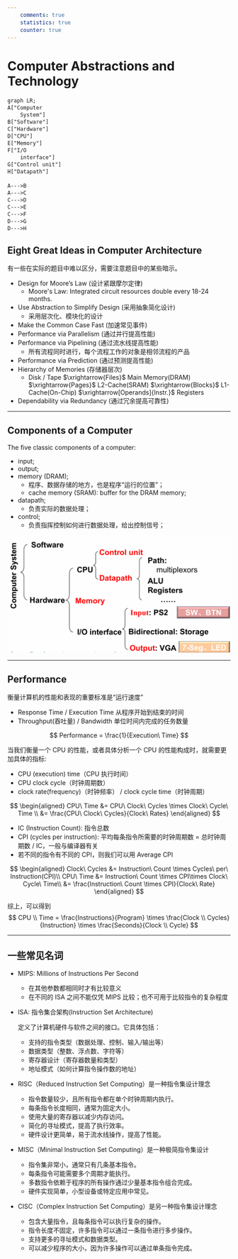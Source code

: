 ```yaml
---
    comments: true
    statistics: true
    counter: true
---
```


# Computer Abstractions and Technology

```mermaid
graph LR;
A["Computer 
    System"]
B["Software"]
C["Hardware"]
D["CPU"]
E["Memory"]
F["I/O
    interface"]
G["Control unit"]
H["Datapath"]

A--->B
A--->C
C--->D
C--->E
C--->F
D--->G
D--->H
```

## Eight Great Ideas in Computer Architecture

有一些在实际的题目中难以区分，需要注意题目中的某些暗示。

- Design for Moore’s Law (设计紧跟摩尔定律)
    - Moore's Law: Integrated circuit resources double every 18-24 months.
- Use Abstraction to Simplify Design (采用抽象简化设计)
    - 采用层次化、模块化的设计
- Make the Common Case Fast (加速常见事件)
- Performance via Parallelism (通过并行提高性能)
- Performance via Pipelining (通过流水线提高性能)
    - 所有流程同时进行，每个流程工作的对象是相邻流程的产品
- Performance via Prediction (通过预测提高性能)
- Hierarchy of Memories (存储器层次)
    - Disk / Tape $\xrightarrow{Files}$ Main Memory(DRAM) $\xrightarrow{Pages}$ L2-Cache(SRAM) $\xrightarrow{Blocks}$ L1-Cache(On-Chip) $\xrightarrow[Operands]{Instr.}$ Registers
- Dependability via Redundancy (通过冗余提高可靠性)

---

## Components of a Computer

The five classic components of a computer:

- input;
- output;
- memory (DRAM);
    - 程序、数据存储的地方，也是程序“运行的位置”；
    - cache memory (SRAM): buffer for the DRAM memory;
- datapath;
    - 负责实际的数据处理；
- control;
    - 负责指挥控制如何进行数据处理，给出控制信号；

![computer system](./assets/CS.png)

---

## Performance

衡量计算机的性能和表现的重要标准是“运行速度”

- Response Time / Execution Time 从程序开始到结束的时间
- Throughput(吞吐量) / Bandwidth 单位时间内完成的任务数量

$$ Performance = \frac{1}{Execution\ Time} $$

当我们衡量一个 CPU 的性能，或者具体分析一个 CPU 的性能构成时，就需要更加具体的指标:

- CPU (execution) time（CPU 执行时间）
- CPU clock cycle（时钟周期数）
- clock rate(frequency)（时钟频率） / clock cycle time（时钟周期）

$$
\begin{aligned}
CPU\ Time &= CPU\ Clock\ Cycles \times Clock\ Cycle\ Time \\
         &= \frac{CPU\ Clock\ Cycles}{Clock\ Rates}
\end{aligned}
$$

- IC (Instruction Count): 指令总数
- CPI (cycles per instruction): 平均每条指令所需要的时钟周期数 = 总时钟周期数 / IC，一般与编译器有关
- 若不同的指令有不同的 CPI，则我们可以用 Average CPI

$$
\begin{aligned}
Clock\ Cycles &= Instruction\ Count \times Cycles\ per\ Instruction(CPI)\\
CPU\ Time &= Instruction\ Count \times CPI\times Clock\ Cycle\ Time\\
 &= \frac{Instruction\ Count \times CPI}{Clock\ Rate}
\end{aligned}
$$

综上，可以得到 
$$ CPU \\ Time = \frac{Instructions}{Program} \times \frac{Clock \\ Cycles}{Instruction} \times \frac{Seconds}{Clock \\ Cycle} $$

---

## 一些常见名词

- MIPS: Millions of Instructions Per Second

    - 在其他参数都相同时才有比较意义
    - 在不同的 ISA 之间不能仅凭 MIPS 比较；也不可用于比较指令的复杂程度

- ISA: 指令集合架构(Instruction Set Architecture)

    定义了计算机硬件与软件之间的接口。它具体包括：

    - 支持的指令类型（数据处理、控制、输入/输出等）
    - 数据类型（整数、浮点数、字符等）
    - 寄存器设计（寄存器数量和类型）
    - 地址模式（如何计算指令操作数的地址）

- RISC（Reduced Instruction Set Computing）是一种指令集设计理念

    - 指令数量较少，且所有指令都在单个时钟周期内执行。
    - 每条指令长度相同，通常为固定大小。
    - 使用大量的寄存器以减少内存访问。
    - 简化的寻址模式，提高了执行效率。
    - 硬件设计更简单，易于流水线操作，提高了性能。

- MISC（Minimal Instruction Set Computing）是一种极简指令集设计

    - 指令集非常小，通常只有几条基本指令。
    - 每条指令可能需要多个周期才能执行。
    - 多数指令依赖于程序的所有操作通过少量基本指令组合完成。
    - 硬件实现简单，小型设备或特定应用中常见。

- CISC（Complex Instruction Set Computing）是另一种指令集设计理念

    - 包含大量指令，且每条指令可以执行复杂的操作。
    - 指令长度不固定，许多指令可以通过一条指令进行多步操作。
    - 支持更多的寻址模式和数据类型。
    - 可以减少程序的大小，因为许多操作可以通过单条指令完成。